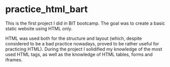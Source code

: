 # practice_html_bart

This is the first project I did in BIT bootcamp. The goal was to create a basic static website using HTML only. 

HTML was used both for the structure and layout (which, despite considered to be a bad practice nowadays, proved
to be rather useful for practicing HTML). During the project I solidified my knowledge of the most used HTML tags, 
as well as the knowledge of HTML tables, forms and iframes.


